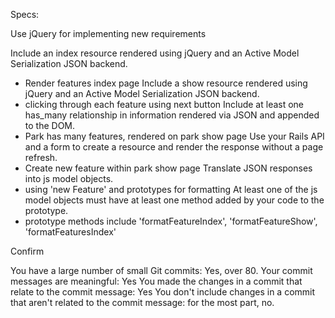 Specs:

 Use jQuery for implementing new requirements

 Include an index resource rendered using jQuery and an Active Model Serialization JSON backend.
  - Render features index page
 Include a show resource rendered using jQuery and an Active Model Serialization JSON backend.
  - clicking through each feature using next button
 Include at least one has_many relationship in information rendered via JSON and appended to the DOM.
  - Park has many features, rendered on park show page
 Use your Rails API and a form to create a resource and render the response without a page refresh.
  - Create new feature within park show page
 Translate JSON responses into js model objects.
  - using 'new Feature' and prototypes for formatting
 At least one of the js model objects must have at least one method added by your code to the prototype.
  - prototype methods include 'formatFeatureIndex', 'formatFeatureShow', 'formatFeaturesIndex'

Confirm

 You have a large number of small Git commits: Yes, over 80.
 Your commit messages are meaningful: Yes
 You made the changes in a commit that relate to the commit message: Yes
 You don't include changes in a commit that aren't related to the commit message: for the most part, no.
